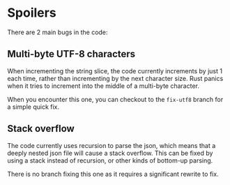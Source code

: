 # Spoilers

There are 2 main bugs in the code:

## Multi-byte UTF-8 characters

When incrementing the string slice, the code currently increments by just 1 each time, rather than incrementing by the next character size. Rust panics when it tries to increment into the middle of a multi-byte character.

When you encounter this one, you can checkout to the `fix-utf8` branch for a simple quick fix.

## Stack overflow

The code currently uses recursion to parse the json, which means that a deeply nested json file will cause a stack overflow. This can be fixed by using a stack instead of recursion, or other kinds of bottom-up parsing.

There is no branch fixing this one as it requires a significant rewrite to fix.
